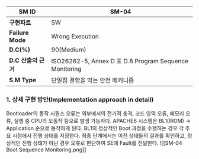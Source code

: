 
| **SM ID**          | SM-04                                                 |
| ------------------ | ----------------------------------------------------- |
| **구현파트**           | SW                                                    |
| **Failure Mode**   | Wrong Execution                                       |
| **D.C(%)**         | 90(Medium)                                            |
| **D.C** **산출의 근거** | ISO26262-5, Annex D 표 D.8 Program Sequence Monitoring |
| **S.M Type**       | 단일점 결함을 막는 안전 메커니즘                                    |

### 1. 상세 구현 방안(Implementation approach in detail)
Bootloader의 동작 시퀀스 오류는 외부에서의 전기적 충격, 코드 영역 오류, 메모리 오류, 실행 중 CPU의 오동작 등으로 발생 가능하다. APACHE6 시스템은 BL1(IROM) → Application 순으로 동작하게 된다. BL1의 정상적인 Boot 과정을 수행하는 경우 각 주요 시점에서 진행 상태를 저장한다. 최종 단계에서는 이전 상태들의 결과를 확인하고, 정상적인 진행 상태가 아닌 경우 오류로 판단하여 SE에 Fault를 전달한다.
![[SM-04 Boot Sequence Monitoring.png]]